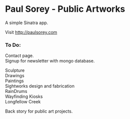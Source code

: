 # Paul Sorey - Public Artworks #

A simple Sinatra app.

Visit http://paulsorey.com


### To Do:

Contact page.  
Signup for newsletter with mongo database.  
  
Sculpture  
Drawings  
Paintings  
Sightworks design and fabrication  
  RainDrums  
  Wayfinding Kiosks  
  Longfellow Creek  
  
Back story for public art projects.    

